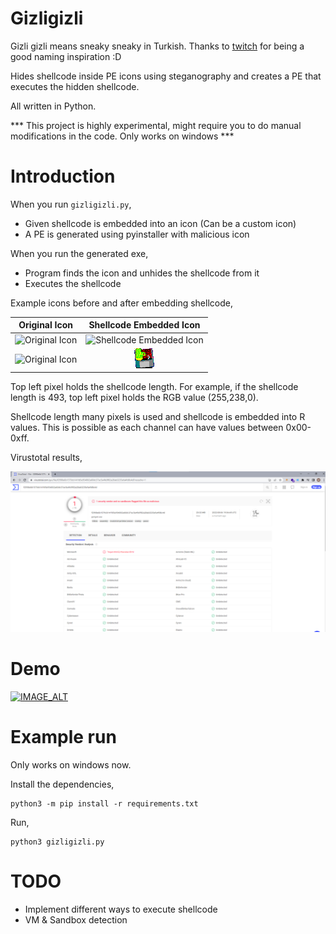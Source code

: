# Gizligizli

Gizli gizli means sneaky sneaky in Turkish. Thanks to [twitch](https://www.youtube.com/watch?v=42b6JGSbaAo&t=258s) for being a good naming inspiration :D 

Hides shellcode inside PE icons using steganography and creates a PE that executes the hidden shellcode. 

All written in Python. 

*** This project is highly experimental, might require you to do manual modifications in the code. Only works on windows ***

# Introduction

When you run `gizligizli.py`, 

- Given shellcode is embedded into an icon (Can be a custom icon)
- A PE is generated using pyinstaller with malicious icon

When you run the generated exe,

- Program finds the icon and unhides the shellcode from it
- Executes the shellcode


Example icons before and after embedding shellcode,

Original Icon              |  Shellcode Embedded Icon
:-------------------------:|:-------------------------:
![Original Icon](images/default.ico "Original Icon")    |   ![Shellcode Embedded Icon](images/default_embedded.ico "Shellcode Embedded Icon")
![Original Icon](images/test.png "Original Icon")   |   ![Shellcode Embedded Icon](images/test_embedded.png "Shellcode Embedded Icon")




Top left pixel holds the shellcode length. For example, if the shellcode length is 493, top left pixel holds the RGB value (255,238,0). 

Shellcode length many pixels is used and shellcode is embedded into R values. This is possible as each channel can have values between 0x00-0xff.

Virustotal results,

![Virustotal](images/virustotal.png)

# Demo


[![IMAGE_ALT](https://img.youtube.com/vi/TnX_WaDD57A/0.jpg)](https://www.youtube.com/watch?v=TnX_WaDD57A)



# Example run

Only works on windows now.

Install the dependencies,
```
python3 -m pip install -r requirements.txt
```

Run,
```
python3 gizligizli.py
```

# TODO

- Implement different ways to execute shellcode
- VM & Sandbox detection